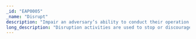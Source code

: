 ```yaml
---
_id: "EAP0005"
_name: "Disrupt"
description: "Impair an adversary’s ability to conduct their operation as intended."
long_description: "Disruption activities are used to stop or discourage an adversary from conducting part or all of their mission. This disruption may increase the time, skills, or resources needed for the adversary to accomplish a specific task. For example, a defender may degrade network speeds as the adversary attempts to exfiltrate large blocks of data. As a second example, the defender may manipulate the output of commonly used discovery commands to show targets that do not exist or to hide real targets. In either case, the adversary may waste resources acting on partial or falsified data.  Disruptions may also include planting misinformation designed to influence the adversary’s decision-makers to make the wrong decisions or to waste resources."
---
```

